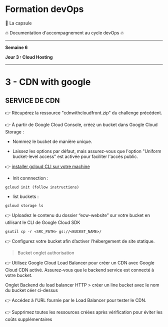 # Formation devOps

:pill: La capsule

:fire:  Documentation d'accompagnement au cycle devOps :fire:

---


**Semaine 6**

**Jour 3 : Cloud Hosting**

---

# 3 - CDN with google

## SERVICE DE CDN


👉 Récupérez la ressource "cdnwithcloudfront.zip" du challenge précédent.

👉 À partir de Google Cloud Console, créez un bucket dans Google Cloud Storage :

- Nommez le bucket de manière unique.

- Laissez les options par défaut, mais assurez-vous que l'option "Uniform bucket-level access" est activée pour faciliter l'accès public.

👉 [installer gcloud CLI sur votre machine](https://cloud.google.com/sdk/docs/install?hl=fr)

- Init connnection :

```
gcloud init (follow instructions)
```

- list buckets :

```
gcloud storage ls
```

👉 Uploadez le contenu du dossier “ecw-website” sur votre bucket en utilisant le CLI de Google Cloud SDK

```
gsutil cp -r <SRC_PATH> gs://<BUCKET_NAME>/
```

👉 Configurez votre bucket afin d’activer l'hébergement de site statique.

> Bucket onglet authorisation


👉 Utilisez Google Cloud Load Balancer pour créer un CDN avec Google Cloud CDN activé. Assurez-vous que le backend service est connecté à votre bucket.

Onglet Backend du load balancer HTTP > créer un line bucket avec le nom du bucket céer ci-dessus

👉 Accédez à l'URL fournie par le Load Balancer pour tester le CDN.

👉 Supprimez toutes les ressources créées après vérification pour éviter les coûts supplémentaires
